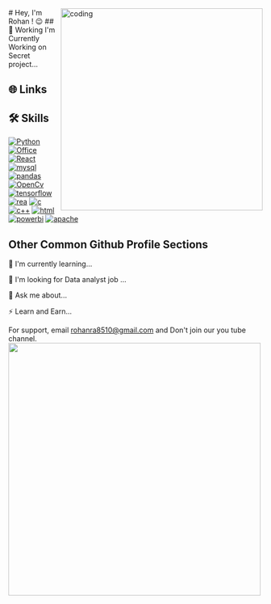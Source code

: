 
<img align="right" alt="coding" width="400" src="https://developers.giphy.com/branch/master/static/api-512d36c09662682717108a38bbb5c57d.gif">
# Hey, I'm Rohan ! 😉
## 🎯 Working
I'm Currently Working on Secret project...

## 🌐 Links

## 🛠 Skills

[![Python](https://img.shields.io/badge/Python-%233776ab?style=flat&logo=Python&logoColor=green
)]()
[![Office](https://img.shields.io/badge/MS%20Office-orange?style=flat&logo=Microsoft
)]()
[![React](https://img.shields.io/badge/NumPy-yellow?style=flat&logo=numpy&logoColor=red
)]()
[![mysql](https://img.shields.io/badge/My--SQL-pink?style=flat&logo=Microsoft%20SQL%20Server&logoColor=darkred
)]()
[![pandas](https://img.shields.io/badge/Pandas-%23ff006d?style=flat&logo=Pandas&logoColor=white
)]()
[![OpenCv](https://img.shields.io/badge/OpenCv-%238f00ff?style=flat&logo=OpenCv&logoColor=white
)]()
[![tensorflow](https://img.shields.io/badge/TensorFlow-%23ffb800?style=flat&logo=TensorFlow&logoColor=white
)]()
[![rea](https://img.shields.io/badge/R%20Programing-%238f00ff?style=flat&logo=R&logoColor=white
)]()
[![c](https://img.shields.io/badge/C%20-white?style=flat&logo=c
)]()
[![c++](https://img.shields.io/badge/C%2B%2B%20-black?style=flat&logo=c%2B%2B&logoColor=blue
)]()
[![html](https://img.shields.io/badge/HTML%20-whiteblack?style=flat&logoColor=blue
)]()
[![powerbi](https://img.shields.io/badge/Power%20Bi%20-grey?style=flat&logo=powerbi
)]()
[![apache](https://img.shields.io/badge/Apache%20-%23a42623?style=flat&logo=apache&logoColor=white
)]()
## Other Common Github Profile Sections

🧠 I'm currently learning...

🤔 I'm looking for Data analyst job ...

💬 Ask me about...

⚡️ Learn and Earn...

For support, email rohanra8510@gmail.com  and   Don't join our you tube channel.
<img src="https://user-images.githubusercontent.com/74038190/212284115-f47cd8ff-2ffb-4b04-b5bf-4d1c14c0247f.gif" width="500">

